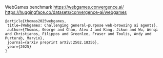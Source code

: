 WebGames benchmark  https://webgames.convergence.ai/ https://huggingface.co/datasets/convergence-ai/webgames


 ```
 @article{thomas2025webgames,
  title={Webgames: Challenging general-purpose web-browsing ai agents},
  author={Thomas, George and Chan, Alex J and Kang, Jikun and Wu, Wenqi and Christianos, Filippos and Greenlee, Fraser and Toulis, Andy and Purtorab, Marvin},
  journal={arXiv preprint arXiv:2502.18356},
  year={2025}
}
```